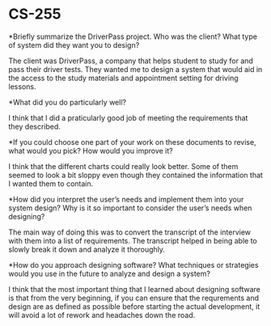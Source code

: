 # CS-255

*Briefly summarize the DriverPass project. Who was the client? What type of system did they want you to design?

The client was DriverPass, a company that helps student to study for and pass their driver tests. They wanted me to design a system that would aid in the access to the study materials and appointment setting for driving lessons. 

*What did you do particularly well?

I think that I did a praticularly good job of meeting the requirements that they described. 

*If you could choose one part of your work on these documents to revise, what would you pick? How would you improve it?

I think that the different charts could really look better. Some of them seemed to look a bit sloppy even though they contained the information that I wanted them to contain. 

*How did you interpret the user’s needs and implement them into your system design? Why is it so important to consider the user’s needs when designing?

The main way of doing this was to convert the transcript of the interview with them into a list of requirements. The transcript helped in being able to slowly break it down and analyze it thoroughly. 

*How do you approach designing software? What techniques or strategies would you use in the future to analyze and design a system?

I think that the most important thing that I learned about designing software is that from the very beginning, if you can ensure that the requrements and design are as defined as possible before starting the actual development, it will avoid a lot of rework and headaches down the road. 
